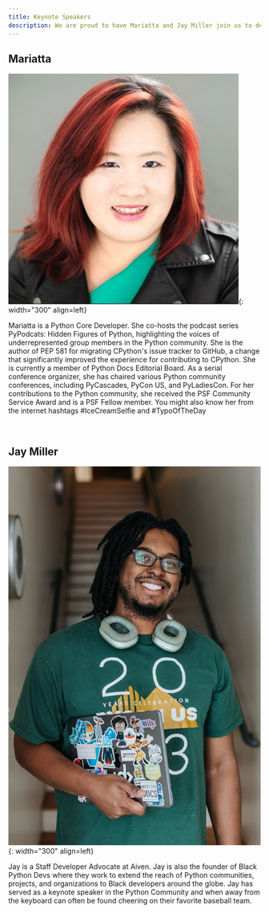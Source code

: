 ```yaml
---
title: Keynote Speakers
description: We are proud to have Mariatta and Jay Miller join us to deliver the 2025 keynotes.
---
```


## Mariatta

![Mariatta](../assets/images/speakers/mariatta.jpeg){: width="300" align=left}

Mariatta is a Python Core Developer.
She co-hosts the podcast series PyPodcats: Hidden Figures of Python,
highlighting the voices of underrepresented group members in the Python community.
She is the author of PEP 581 for migrating CPython's issue tracker to GitHub,
a change that significantly improved the experience for contributing to CPython.
She is currently a member of Python Docs Editorial Board.
As a serial conference organizer, she has chaired various Python community conferences,
including PyCascades, PyCon US, and PyLadiesCon.
For her contributions to the Python community,
she received the PSF Community Service Award and is a PSF Fellow member.
You might also know her from the internet hashtags #IceCreamSelfie and #TypoOfTheDay

<br>

## Jay Miller

![Jay Miller](../assets/images/speakers/jay_miller.jpg){: width="300" align=left}

Jay is a Staff Developer Advocate at Aiven.
Jay is also the founder of Black Python Devs
where they work to extend the reach of Python communities, projects, and organizations
to Black developers around the globe.
Jay has served as a keynote speaker in the Python Community
and when away from the keyboard can often be found cheering on their favorite baseball team.

<br>
